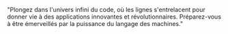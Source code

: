 "Plongez dans l'univers infini du code, où les lignes s'entrelacent pour donner vie à des applications innovantes et révolutionnaires. Préparez-vous à être émerveillés par la puissance du langage des machines."
